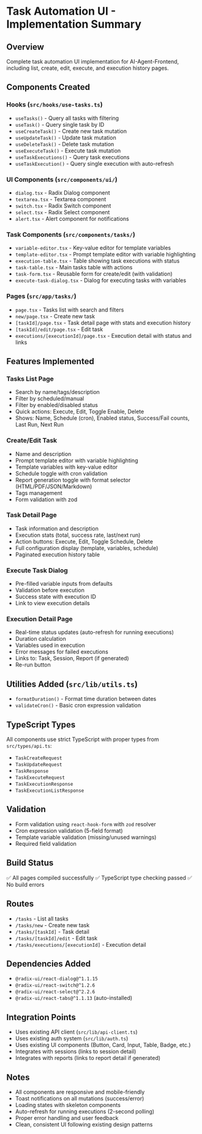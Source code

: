 # Task Automation UI - Implementation Summary

## Overview
Complete task automation UI implementation for AI-Agent-Frontend, including list, create, edit, execute, and execution history pages.

## Components Created

### Hooks (`src/hooks/use-tasks.ts`)
- `useTasks()` - Query all tasks with filtering
- `useTask()` - Query single task by ID
- `useCreateTask()` - Create new task mutation
- `useUpdateTask()` - Update task mutation
- `useDeleteTask()` - Delete task mutation
- `useExecuteTask()` - Execute task mutation
- `useTaskExecutions()` - Query task executions
- `useTaskExecution()` - Query single execution with auto-refresh

### UI Components (`src/components/ui/`)
- `dialog.tsx` - Radix Dialog component
- `textarea.tsx` - Textarea component
- `switch.tsx` - Radix Switch component
- `select.tsx` - Radix Select component
- `alert.tsx` - Alert component for notifications

### Task Components (`src/components/tasks/`)
- `variable-editor.tsx` - Key-value editor for template variables
- `template-editor.tsx` - Prompt template editor with variable highlighting
- `execution-table.tsx` - Table showing task executions with status
- `task-table.tsx` - Main tasks table with actions
- `task-form.tsx` - Reusable form for create/edit (with validation)
- `execute-task-dialog.tsx` - Dialog for executing tasks with variables

### Pages (`src/app/tasks/`)
- `page.tsx` - Tasks list with search and filters
- `new/page.tsx` - Create new task
- `[taskId]/page.tsx` - Task detail page with stats and execution history
- `[taskId]/edit/page.tsx` - Edit task
- `executions/[executionId]/page.tsx` - Execution detail with status and links

## Features Implemented

### Tasks List Page
- Search by name/tags/description
- Filter by scheduled/manual
- Filter by enabled/disabled status
- Quick actions: Execute, Edit, Toggle Enable, Delete
- Shows: Name, Schedule (cron), Enabled status, Success/Fail counts, Last Run, Next Run

### Create/Edit Task
- Name and description
- Prompt template editor with variable highlighting
- Template variables with key-value editor
- Schedule toggle with cron validation
- Report generation toggle with format selector (HTML/PDF/JSON/Markdown)
- Tags management
- Form validation with zod

### Task Detail Page
- Task information and description
- Execution stats (total, success rate, last/next run)
- Action buttons: Execute, Edit, Toggle Schedule, Delete
- Full configuration display (template, variables, schedule)
- Paginated execution history table

### Execute Task Dialog
- Pre-filled variable inputs from defaults
- Validation before execution
- Success state with execution ID
- Link to view execution details

### Execution Detail Page
- Real-time status updates (auto-refresh for running executions)
- Duration calculation
- Variables used in execution
- Error messages for failed executions
- Links to: Task, Session, Report (if generated)
- Re-run button

## Utilities Added (`src/lib/utils.ts`)
- `formatDuration()` - Format time duration between dates
- `validateCron()` - Basic cron expression validation

## TypeScript Types
All components use strict TypeScript with proper types from `src/types/api.ts`:
- `TaskCreateRequest`
- `TaskUpdateRequest`
- `TaskResponse`
- `TaskExecuteRequest`
- `TaskExecutionResponse`
- `TaskExecutionListResponse`

## Validation
- Form validation using `react-hook-form` with `zod` resolver
- Cron expression validation (5-field format)
- Template variable validation (missing/unused warnings)
- Required field validation

## Build Status
✅ All pages compiled successfully
✅ TypeScript type checking passed
✅ No build errors

## Routes
- `/tasks` - List all tasks
- `/tasks/new` - Create new task
- `/tasks/[taskId]` - Task detail
- `/tasks/[taskId]/edit` - Edit task
- `/tasks/executions/[executionId]` - Execution detail

## Dependencies Added
- `@radix-ui/react-dialog@^1.1.15`
- `@radix-ui/react-switch@^1.2.6`
- `@radix-ui/react-select@^2.2.6`
- `@radix-ui/react-tabs@^1.1.13` (auto-installed)

## Integration Points
- Uses existing API client (`src/lib/api-client.ts`)
- Uses existing auth system (`src/lib/auth.ts`)
- Uses existing UI components (Button, Card, Input, Table, Badge, etc.)
- Integrates with sessions (links to session detail)
- Integrates with reports (links to report detail if generated)

## Notes
- All components are responsive and mobile-friendly
- Toast notifications on all mutations (success/error)
- Loading states with skeleton components
- Auto-refresh for running executions (2-second polling)
- Proper error handling and user feedback
- Clean, consistent UI following existing design patterns
